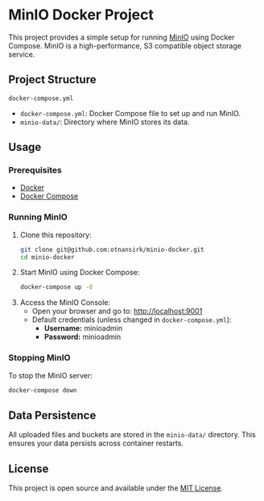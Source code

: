 # MinIO Docker Project

This project provides a simple setup for running [MinIO](https://min.io/) using Docker Compose. MinIO is a high-performance, S3 compatible object storage service.

## Project Structure

```
docker-compose.yml
```

- `docker-compose.yml`: Docker Compose file to set up and run MinIO.
- `minio-data/`: Directory where MinIO stores its data.

## Usage

### Prerequisites
- [Docker](https://www.docker.com/get-started)
- [Docker Compose](https://docs.docker.com/compose/)

### Running MinIO

1. Clone this repository:
   ```sh
   git clone git@github.com:otnansirk/minio-docker.git
   cd minio-docker
   ```
2. Start MinIO using Docker Compose:
   ```sh
   docker-compose up -d
   ```
3. Access the MinIO Console:
   - Open your browser and go to: [http://localhost:9001](http://localhost:9001)
   - Default credentials (unless changed in `docker-compose.yml`):
     - **Username:** minioadmin
     - **Password:** minioadmin

### Stopping MinIO

To stop the MinIO server:
```sh
docker-compose down
```

## Data Persistence

All uploaded files and buckets are stored in the `minio-data/` directory. This ensures your data persists across container restarts.

## License

This project is open source and available under the [MIT License](LICENSE).
